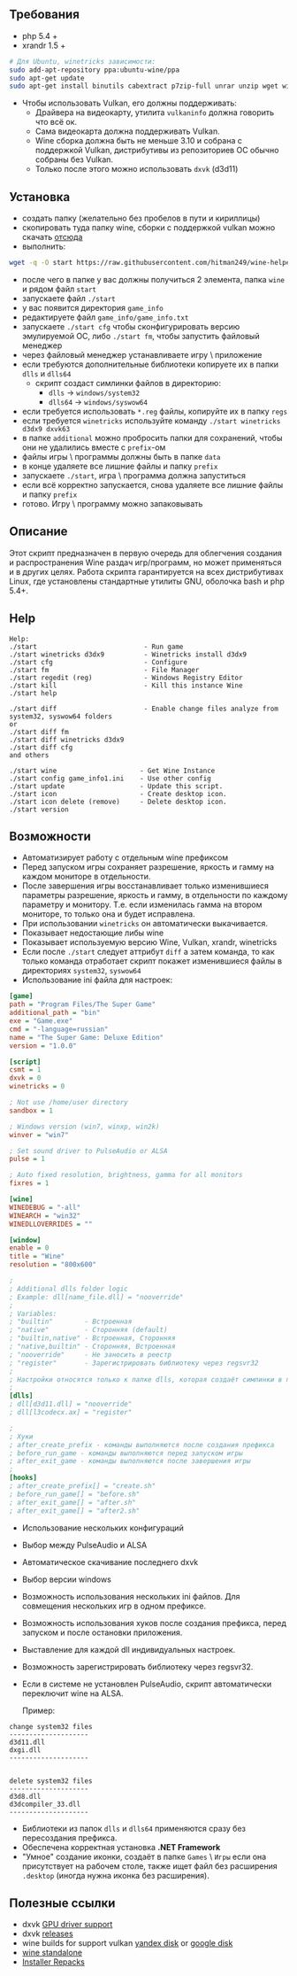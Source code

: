 
## Требования

* php 5.4 + 
* xrandr 1.5 +

```bash
# Для Ubuntu, winetricks зависимости:
sudo add-apt-repository ppa:ubuntu-wine/ppa
sudo apt-get update
sudo apt-get install binutils cabextract p7zip-full unrar unzip wget wine zenity
```
* Чтобы использовать Vulkan, его должны поддерживать:
  * Драйвера на видеокарту, утилита `vulkaninfo` должна говорить что всё ок.
  * Сама видеокарта должна поддерживать Vulkan.
  * Wine сборка должна быть не меньше 3.10 и собрана с поддержкой Vulkan, дистрибутивы из репозиториев ОС обычно собраны без Vulkan.
  * Только после этого можно использовать `dxvk` (d3d11)

## Установка

* создать папку (желательно без пробелов в пути и кириллицы)
* скопировать туда папку wine, сборки с поддержкой vulkan можно скачать [отсюда](https://yadi.sk/d/IrofgqFSqHsPu) 
* выполнить:

```bash
wget -q -O start https://raw.githubusercontent.com/hitman249/wine-helpers/master/start && chmod +x start
```

* после чего в папке у вас должны получиться 2 элемента, папка `wine` и рядом файл `start`
* запускаете файл `./start`
* у вас появится директория `game_info`
* редактируете файл `game_info/game_info.txt`
* запускаете `./start cfg` чтобы сконфигурировать версию эмулируемой ОС, либо `./start fm`,
 чтобы запустить файловый менеджер
* через файловый менеджер устанавливаете игру \ приложение
* если требуются дополнительные библиотеки копируете их в папки `dlls` и `dlls64`
  - скрипт создаст симлинки файлов в директорию:
    - `dlls`   -> `windows/system32`
    - `dlls64` -> `windows/syswow64`
* если требуется использовать `*.reg` файлы, копируйте их в папку `regs`
* если требуется `winetricks` используйте команду `./start winetricks d3dx9 dxvk63`
* в папке `additional` можно пробросить папки для сохранений, чтобы они не удалились вместе с `prefix`-ом
* файлы игры \ программы должны быть в папке `data`
* в конце удаляете все лишние файлы и папку `prefix`
* запускаете `./start`, игра \ программа должна запуститься
* если всё корректно запускается, снова удаляете все лишние файлы и папку `prefix`
* готово. Игру \ программу можно запаковывать


## Описание 

Этот скрипт предназначен в первую очередь для облегчения
создания и распространения Wine раздач игр/программ, но может применяться
и в других целях. Работа скрипта гарантируется на всех дистрибутивах
Linux, где установлены стандартные утилиты GNU, оболочка bash и php 5.4+.


## Help

```text
Help:
./start                           - Run game
./start winetricks d3dx9          - Winetricks install d3dx9
./start cfg                       - Configure
./start fm                        - File Manager
./start regedit (reg)             - Windows Registry Editor
./start kill                      - Kill this instance Wine
./start help

./start diff                      - Enable change files analyze from system32, syswow64 folders
or
./start diff fm
./start diff winetricks d3dx9
./start diff cfg
and others

./start wine                     - Get Wine Instance
./start config game_info1.ini    - Use other config
./start update                   - Update this script.
./start icon                     - Create desktop icon.
./start icon delete (remove)     - Delete desktop icon.
./start version
```

## Возможности

* Автоматизирует работу с отдельным wine префиксом
* Перед запуском игры сохраняет разрешение, яркость и гамму на каждом мониторе в отдельности.
* После завершения игры восстанавливает только изменившиеся параметры разрешение, яркость и гамму, 
в отдельности по каждому параметру и монитору. Т.е. если изменилась гамма на втором мониторе, то 
только она и будет исправлена.
* При использовании `winetricks` он автоматически выкачивается.
* Показывает недостающие либы wine
* Показывает используемую версию Wine, Vulkan, xrandr, winetricks
* Если после `./start` следует аттрибут `diff` а затем команда, то как только команда отработает 
скрипт покажет изменившиеся файлы в директориях `system32`, `syswow64`
* Использование ini файла для настроек:
```ini
[game]
path = "Program Files/The Super Game"
additional_path = "bin"
exe = "Game.exe"
cmd = "-language=russian"
name = "The Super Game: Deluxe Edition"
version = "1.0.0"

[script]
csmt = 1
dxvk = 0
winetricks = 0

; Not use /home/user directory
sandbox = 1

; Windows version (win7, winxp, win2k)
winver = "win7"

; Set sound driver to PulseAudio or ALSA
pulse = 1

; Auto fixed resolution, brightness, gamma for all monitors
fixres = 1

[wine]
WINEDEBUG = "-all"
WINEARCH = "win32"
WINEDLLOVERRIDES = ""

[window]
enable = 0
title = "Wine"
resolution = "800x600"

;
; Additional dlls folder logic
; Example: dll[name_file.dll] = "nooverride"
;
; Variables:
; "builtin"        - Встроенная
; "native"         - Сторонняя (default)
; "builtin,native" - Встроенная, Сторонняя
; "native,builtin" - Сторонняя, Встроенная
; "nooverride"     - Не заносить в реестр
; "register"       - Зарегистрировать библиотеку через regsvr32
;
; Настройки относятся только к папке dlls, которая создаёт симлинки в папку system32
;
[dlls]
; dll[d3d11.dll] = "nooverride"
; dll[l3codecx.ax] = "register"

;
; Хуки
; after_create_prefix - команды выполняются после создания префикса
; before_run_game - команды выполняются перед запуском игры
; after_exit_game - команды выполняются после завершения игры
;
[hooks]
; after_create_prefix[] = "create.sh"
; before_run_game[] = "before.sh"
; after_exit_game[] = "after.sh"
; after_exit_game[] = "after2.sh"
```  
* Использование нескольких конфигураций
* Выбор между PulseAudio и ALSA
* Автоматическое скачивание последнего dxvk
* Выбор версии windows
* Возможность использования нескольких ini файлов. Для совмещения нескольких игр в одном префиксе.
* Возможность использования хуков после создания префикса, перед запуском и после остановки приложения.
* Выставление для каждой dll индивидуальных настроек.
* Возможность зарегистрировать библиотеку через regsvr32.
* Если в системе не установлен PulseAudio, скрипт автоматически переключит wine на ALSA. 

  Пример:

```text
change system32 files
--------------------
d3d11.dll
dxgi.dll
--------------------


delete system32 files
--------------------
d3d8.dll
d3dcompiler_33.dll
--------------------
```
* Библиотеки из папок `dlls` и `dlls64` применяются сразу без пересоздания префикса.
* Обеспечена корректная установка **.NET Framework**
* "Умное" создание иконки, создаёт в папке `Games` \ `Игры` если она присутствует на рабочем столе, также ищет файл 
без расширения `.desktop` (иногда нужна иконка без расширения).
 
 ## Полезные ссылки
 
 * dxvk [GPU driver support](https://github.com/doitsujin/dxvk/wiki/Driver-support)
 * dxvk [releases](https://github.com/doitsujin/dxvk/releases)
 * wine builds for support vulkan [yandex disk](https://yadi.sk/d/IrofgqFSqHsPu) 
 or [google disk](https://drive.google.com/open?id=1fTfJQhQSzlEkY-j3g0H6p4lwmQayUNSR)
 * [wine standalone](https://lutris.net/files/runners/)
 * [Installer Repacks](https://repacks.net/)
 